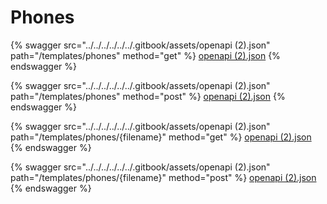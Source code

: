 # Phones

{% swagger src="../../../../../../.gitbook/assets/openapi (2).json" path="/templates/phones" method="get" %}
[openapi (2).json](<../../../../../../.gitbook/assets/openapi (2).json>)
{% endswagger %}

{% swagger src="../../../../../../.gitbook/assets/openapi (2).json" path="/templates/phones" method="post" %}
[openapi (2).json](<../../../../../../.gitbook/assets/openapi (2).json>)
{% endswagger %}

{% swagger src="../../../../../../.gitbook/assets/openapi (2).json" path="/templates/phones/{filename}" method="get" %}
[openapi (2).json](<../../../../../../.gitbook/assets/openapi (2).json>)
{% endswagger %}

{% swagger src="../../../../../../.gitbook/assets/openapi (2).json" path="/templates/phones/{filename}" method="post" %}
[openapi (2).json](<../../../../../../.gitbook/assets/openapi (2).json>)
{% endswagger %}
